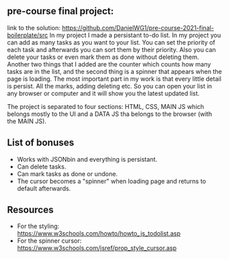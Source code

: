 ## pre-course final project:
 link to the solution: https://github.com/DanielWG1/pre-course-2021-final-boilerplate/src
 In my project I made a persistant to-do list. In my project you can add as many tasks as you want to your list. 
 You can set the priority of each task and afterwards you can sort them by their priority. 
 Also you can delete your tasks or even mark them as done without deleting them.
 Another two things that I added are the counter which counts how many tasks are in the list, and the second thing is a spinner that appears when the page is loading.
 The most important part in my work is that every little detail is persist. All the marks, adding deleting etc. So you can open your list in any browser or computer and it will show you the latest updated list.

 The project is separated to four sections: HTML, CSS, MAIN JS which belongs mostly to the UI and a DATA JS tha belongs to the browser (with the MAIN JS).

## List of bonuses
 - Works with JSONbin and everything is persistant.
 - Can delete tasks.
 - Can mark tasks as done or undone.
 - The cursor becomes a "spinner" when loading page and returns to default afterwards.



## Resources
 - For the styling: https://www.w3schools.com/howto/howto_js_todolist.asp 
 - For the spinner cursor: https://www.w3schools.com/jsref/prop_style_cursor.asp


